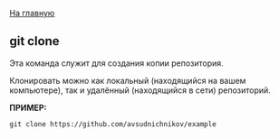[<u>На главную</u>](./readme.md)

## **git clone**

Эта команда служит для создания копии репозитория.

Клонировать можно как локальный (находящийся на вашем компьютере), так и удалённый (находящийся в сети) репозиторий.

**ПРИМЕР:**

```
git clone https://github.com/avsudnichnikov/example
```